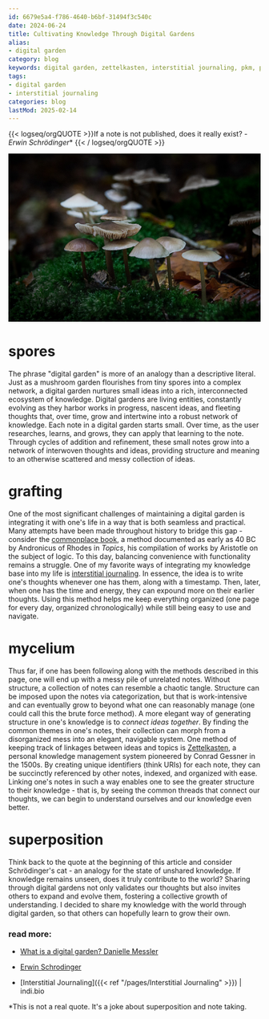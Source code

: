 ```yaml
---
id: 6679e5a4-f786-4640-b6bf-31494f3c540c
date: 2024-06-24
title: Cultivating Knowledge Through Digital Gardens
alias:
- digital garden
category: blog
keywords: digital garden, zettelkasten, interstitial journaling, pkm, personal knowledge management
tags:
- digital garden
- interstitial journaling
categories: blog
lastMod: 2025-02-14
---
```

{{< logseq/orgQUOTE >}}If a note is not published, does it really exist? 
*- Erwin Schrödinger** 
{{< / logseq/orgQUOTE >}}

![mushrooms-2743051_1280.jpg](/assets/mushrooms-2743051_1280_1719269204314_0.jpg)

# spores

The phrase "digital garden" is more of an analogy than a descriptive literal. Just as a mushroom garden flourishes from tiny spores into a complex network, a digital garden nurtures small ideas into a rich, interconnected ecosystem of knowledge. Digital gardens are living entities, constantly evolving as they harbor works in progress, nascent ideas, and fleeting thoughts that, over time, grow and intertwine into a robust network of knowledge. Each note in a digital garden starts small. Over time, as the user researches, learns, and grows, they can apply that learning to the note. Through cycles of addition and refinement, these small notes grow into a network of interwoven thoughts and ideas, providing structure and meaning to an otherwise scattered and messy collection of ideas.

# grafting

One of the most significant challenges of maintaining a digital garden is integrating it with one's life in a way that is both seamless and practical. Many attempts have been made throughout history to bridge this gap - consider the [commonplace book](https://en.wikipedia.org/w/index.php?title=Commonplace_book&oldid=1226293413), a method documented as early as 40 BC by Andronicus of Rhodes in *Topics*, his compilation of works by Aristotle on the subject of logic. To this day, balancing convenience with functionality remains a struggle. One of my favorite ways of integrating my knowledge base into my life is [interstitial journaling](https://nesslabs.com/interstitial-journaling). In essence, the idea is to write one's thoughts whenever one has them, along with a timestamp. Then, later, when one has the time and energy, they can expound more on their earlier thoughts. Using this method helps me keep everything organized (one page for every day, organized chronologically) while still being easy to use and navigate.

# mycelium

Thus far, if one has been following along with the methods described in this page, one will end up with a messy pile of unrelated notes. Without structure, a collection of notes can resemble a chaotic tangle. Structure can be imposed upon the notes via categorization, but that is work-intensive and can eventually grow to beyond what one can reasonably manage (one could call this the brute force method). A more elegant way of generating structure in one's knowledge is to *connect ideas together*. By finding the common themes in one's notes, their collection can morph from a disorganized mess into an elegant, navigable system. One method of keeping track of linkages between ideas and topics is [Zettelkasten](https://en.wikipedia.org/wiki/Zettelkasten), a personal knowledge management system pioneered by Conrad Gessner in the 1500s. By creating unique identifiers (think URIs) for each note, they can be succinctly referenced by other notes, indexed, and organized with ease. Linking one's notes in such a way enables one to see the greater structure to their knowledge - that is, by seeing the common threads that connect our thoughts, we can begin to understand ourselves and our knowledge even better.

# superposition

Think back to the quote at the beginning of this article and consider Schrödinger's cat - an analogy for the state of unshared knowledge. If knowledge remains unseen, does it truly contribute to the world? Sharing through digital gardens not only validates our thoughts but also invites others to expand and evolve them, fostering a collective growth of understanding. I decided to share my knowledge with the world through digital garden, so that others can hopefully learn to grow their own.



### read more:

  + [What is a digital garden? Danielle Messler](https://www.thunknotes.com/blog/what-is-a-digital-garden)

  + [Erwin Schrodinger](https://en.wikipedia.org/wiki/Erwin_Schr%C3%B6dinger)

  + [Interstitial Journaling]({{< ref "/pages/Interstitial Journaling" >}}) | indi.bio

*This is not a real quote. It's a joke about superposition and note taking.
